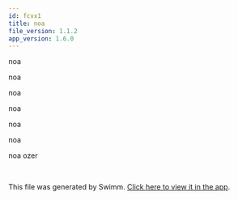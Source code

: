 ```yaml
---
id: fcvx1
title: noa
file_version: 1.1.2
app_version: 1.6.0
---
```


<!-- Intro - Do not remove this comment -->
noa

noa

noa

noa

noa

noa

noa ozer

<br/>

This file was generated by Swimm. [Click here to view it in the app](http://localhost:5002/repos/Z2l0aHViJTNBJTNBTm9hUmVwbyUzQSUzQU5vYW96ZXI=/playlists/fcvx1).

